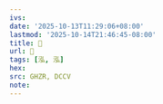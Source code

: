 ```yaml
---
ivs:
date: '2025-10-13T11:29:06+08:00'
lastmod: '2025-10-14T21:46:45-08:00'
title: 󰠇
url: 󰠇
tags: [泓, 泓]
hex: 
src: GHZR, DCCV
note:
---
```

